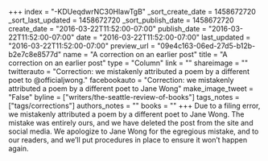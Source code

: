 +++
index = "-KDUeqdwrNC30HlawTgB"
_sort_create_date = 1458672720
_sort_last_updated = 1458672720
_sort_publish_date = 1458672720
create_date = "2016-03-22T11:52:00-07:00"
publish_date = "2016-03-22T11:52:00-07:00"
date = "2016-03-22T11:52:00-07:00"
last_updated = "2016-03-22T11:52:00-07:00"
preview_url = "09e4c163-06ed-27d5-b12b-b2e7c8e8577d"
name = "A correction on an earlier post"
title = "A correction on an earlier post"
type = "Column"
link = ""
shareimage = ""
twitterauto = "Correction: we mistakenly attributed a poem by a different poet to @officialjwong."
facebookauto = "Correction: we mistakenly attributed a poem by a different poet to Jane Wong"
make_image_tweet = "False"
byline = ["writers/the-seattle-review-of-books"]
tags_notes = ["tags/corrections"]
authors_notes = ""
books = ""
+++
Due to a filing error, we mistakenly attributed a poem by a different poet to Jane Wong. The mistake was entirely ours, and we have deleted the post from the site and social media. We apologize to Jane Wong for the egregious mistake, and to our readers, and we’ll put procedures in place to ensure it won’t happen again.